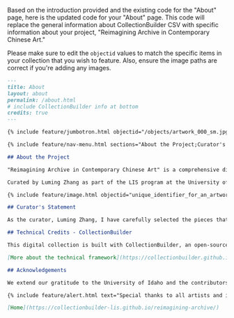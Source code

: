 Based on the introduction provided and the existing code for the "About" page, here is the updated code for your "About" page. This code will replace the general information about CollectionBuilder CSV with specific information about your project, "Reimagining Archive in Contemporary Chinese Art."

Please make sure to edit the `objectid` values to match the specific items in your collection that you wish to feature. Also, ensure the image paths are correct if you're adding any images.

```markdown
---
title: About
layout: about
permalink: /about.html
# include CollectionBuilder info at bottom
credits: true
---

{% include feature/jumbotron.html objectid="/objects/artwork_000_sm.jpg" %}

{% include feature/nav-menu.html sections="About the Project;Curator's Statement;Technical Credits" %}

## About the Project

"Reimagining Archive in Contemporary Chinese Art" is a comprehensive digital collection showcasing the engagement of contemporary Chinese artists with archival materials, spanning from 1978 to the present. This project features artworks from China, Hong Kong, and Taiwan, offering unique insights into the artistic evolution and cultural narratives of the region.

Curated by Luming Zhang as part of the LIS program at the University of Washington, this digital endeavor serves as a bridge connecting historical perspectives with contemporary interpretations.

{% include feature/image.html objectid="unique_identifier_for_an_artwork_image" width="75" %}

## Curator's Statement

As the curator, Luming Zhang, I have carefully selected the pieces that resonate with the rich cultural heritage and the evolving identity of Chinese art. Through this collection, we invite viewers to delve into the complexities and narratives that these archival materials bring to light.

## Technical Credits - CollectionBuilder

This digital collection is built with CollectionBuilder, an open-source tool for creating digital collection and exhibit websites. Utilizing the CollectionBuilder-CSV template, this project is powered by the static website generator Jekyll, allowing for a visually engaging and metadata-driven interface to explore our collection.

[More about the technical framework](https://collectionbuilder.github.io/about.html#tool)

## Acknowledgements

We extend our gratitude to the University of Idaho and the contributors to the CollectionBuilder project for their support in bringing this collection to life.

{% include feature/alert.html text="Special thanks to all artists and institutions that have made their works and archives available for this project." color="success" align="center" %}

[Home](https://collectionbuilder-lis.github.io/reimagining-archive/)


